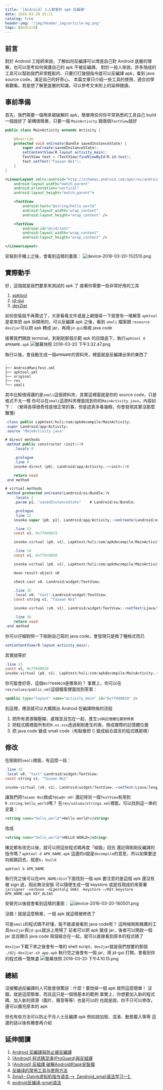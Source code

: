 ```yaml
---
title: '[Android] 人人都會的 apk 反編譯'
date: 2016-03-20 15:11
catalog: true
header-img: "/img/header_img/article-bg.png"
tags: [Android]
---
```

## 前言
對於 Android 工程師來說，了解如何反編譯可以增進自己對 Android 底層的理解，也可以思考如何保護自己的 apk 不被反編譯。
對於一般人來說，許多現成的工具可以幫助我們非常輕鬆的、只要打打幾個指令就可以反編譯 apk，看到 java source code，滿足自己的好奇心。
本篇文章只介紹一些工具的使用，適合初學者觀看。若是想了解更底層的知識，可以參考文末附上的延伸閱讀。

## 事前準備
首先，我們需要一個用來被破解的 apk，簡單用任何你平常熟悉的工具自己 build 一個就好了
架構很簡單，只要一個 `MainActivity` 跟兩個`TextView`就好
``` java MainActivity.java
public class MainActivity extends Activity {

    @Override
    protected void onCreate(Bundle savedInstanceState) {
        super.onCreate(savedInstanceState);
        setContentView(R.layout.activity_main);
        TextView text = (TextView)findViewById(R.id.text);
        text.setText("Taiwan No1");
    }
}
```

``` xml activity_main.xml
<LinearLayout xmlns:android="http://schemas.android.com/apk/res/android"
    android:layout_width="match_parent"
    android:orientation="vertical"
    android:layout_height="match_parent">

    <TextView
        android:text="@string/hello_world"
        android:layout_width="wrap_content"
        android:layout_height="wrap_content" />

    <TextView
        android:id="@+id/text"
        android:layout_width="wrap_content"
        android:layout_height="wrap_content" />

</LinearLayout>
```

安裝到手機上之後，會看到這樣的畫面：
![device-2016-03-20-152510.png](http://user-image.logdown.io/user/7013/blog/6977/post/661513/uVN5gnA0QC6PEdujMIZg_device-2016-03-20-152510.png)

## 實際動手
好，這個就是我們要拿來測試的 apk 了
接著你需要一些非常好用的工具

1. [apktool](http://ibotpeaches.github.io/Apktool/)
2. [jd-gui](http://jd.benow.ca/)
3. [dex2jar](https://sourceforge.net/projects/dex2jar/)

如何安裝就不再贅述了，大家看看文件或是上網搜尋一下就會有一堆解答
`apktool`是拿來把 apk 拆開用的，可以反編譯 apk 之後，看到 `smali` 檔案跟 `resource`
`dex2jar`可以把 apk 轉成 jar，再用`jd-gui`檢視 java code

接著我們開啟 terminal，到剛剛那個示範 apk 的目錄底下，執行`apktool d APKNAME.apk`
![螢幕快照 2016-03-20 下午3.32.47.png](http://user-image.logdown.io/user/7013/blog/6977/post/661513/Ahk6ZkFOQm7ECISEyxMI_%E8%9E%A2%E5%B9%95%E5%BF%AB%E7%85%A7%202016-03-20%20%E4%B8%8B%E5%8D%883.32.47.png)

執行以後，會自動生成一個`APKNAME`的資料夾，裡面就是反編譯出來的東西了

```
.
├── AndroidManifest.xml
├── apktool.yml
├── original
├── res
└── smali
```

其中比較值得講的是`smali`這個資料夾，其實這裡面就是你的 source code，只是格式不太一樣
你可以在`smali`這資料夾裡面找到你的`MainActivity.java`，內容如下：
（覺得長得很奇怪是很正常的事，但是認真多看幾眼，你會發現其實沒那麼難懂）

``` java MainActivity.java
.class public Lapktest/huli/com/apkdecompile/MainActivity;
.super Landroid/app/Activity;
.source "MainActivity.java"

# direct methods
.method public constructor <init>()V
    .locals 0

    .prologue
    .line 8
    invoke-direct {p0}, Landroid/app/Activity;-><init>()V

    return-void
.end method

# virtual methods
.method protected onCreate(Landroid/os/Bundle;)V
    .locals 2
    .param p1, "savedInstanceState"    # Landroid/os/Bundle;

    .prologue
    .line 12
    invoke-super {p0, p1}, Landroid/app/Activity;->onCreate(Landroid/os/Bundle;)V

    .line 13
    const v1, 0x7f040019

    invoke-virtual {p0, v1}, Lapktest/huli/com/apkdecompile/MainActivity;->setContentView(I)V

    .line 14
    const v1, 0x7f0c0050

    invoke-virtual {p0, v1}, Lapktest/huli/com/apkdecompile/MainActivity;->findViewById(I)Landroid/view/View;

    move-result-object v0

    check-cast v0, Landroid/widget/TextView;

    .line 15
    .local v0, "text":Landroid/widget/TextView;
    const-string v1, "Taiwan No1"

    invoke-virtual {v0, v1}, Landroid/widget/TextView;->setText(Ljava/lang/CharSequence;)V

    .line 16
    return-void
.end method
```

你可以仔細對照一下剛剛自己寫的 java code，會發現只是換了種格式而已

``` java
setContentView(R.layout.activity_main);
```
其實就等於

``` java
.line 13
const v1, 0x7f040019
invoke-virtual {p0, v1}, Lapktest/huli/com/apkdecompile/MainActivity;->setContentView(I)V
```

你可能會好奇，這個`0x7f040019`是哪來的？
事實上，你可以在`res/values/public.xml`這個檔案裡面找到答案：
``` xml
<public type="layout" name="activity_main" id="0x7f040019" />
```

到這裡，應該就可以大概猜出 Android 在編譯時候的流程

1. 把所有資源檔壓縮、處理並且包在一起，產生`id與記憶體位置對照表`
2. 把程式碼裡面所有的`R.xx.xxx`透過剛剛產生的表，換成實際的記憶體位置
3. 把 java code 變成 smali code（有點像把 C 變成組合語言的程式碼那樣）

## 修改
在剛剛的`smali`裡面，有這麼一段：
``` java
.line 15
.local v0, "text":Landroid/widget/TextView;
const-string v1, "Taiwan No1"

invoke-virtual {v0, v1}, Landroid/widget/TextView;->setText(Ljava/lang/CharSequence;)V
```

讓我們把`Taiwan No1`換成`T@iw@n n0!`
還記得另一個`TextView`有用到`R.string.hello_world`嗎？
在`res/values/strings.xml`裡面，可以找到這一串的定義：
``` xml
<string name="hello_world">Hello world!</string>
```
改成
``` xml
<string name="hello_world">HELLO WORLD</string>
```

確定都有改完以後，就可以把這些程式碼再度「組裝」回去
還記得剛剛反編譯的指令嗎？`apktool d APK_NAME.apk`
這邊的`d`就是`decompile`的意思，所以如果要逆向組裝回去，就是`b`，`build`

`apktool b APK_NAME`

執行完之後可以在`APK_NAME/dist`下面找到一個 apk
要注意的是這個 apk 還沒有被 sign 過，因此無法安裝
可以隨便生成一個 keystore 或是找現成的來簽署
`jarsigner -verbose -digestalg SHA1 -keystore ~/KEY.keystore APK_NAME.apk KEY_ALIAS`

安裝完以後就會看到這樣的畫面：
![device-2016-03-20-160501.png](http://user-image.logdown.io/user/7013/blog/6977/post/661513/RNKaPElHQA2BJ02proFr_device-2016-03-20-160501.png)

沒錯！就是這麼簡單，一個 apk 就這樣被修改了

可是`smali`的程式碼不好懂，能不能直接看到 java code呢？
這時候剛剛推薦的工具`dex2jar`與`jd-gui`就派上用場了
前者可以把 apk 變成 jar，後者可以開啟一個 jar 並且顯示 java code
兩個組合在一起，就可以直接看到原本的程式碼了

`dex2jar`下載下來之後會有一堆的 shell script，`dex2jar`就是我們想要的那個
`./d2j-dex2jar.sh app.apk`
執行完之後會有一個 jar，用 jd-gui 打開，會看到你的程式碼一覽無遺
![螢幕快照 2016-03-20 下午4.10.15.png](http://user-image.logdown.io/user/7013/blog/6977/post/661513/zrnTKCQgT0OeIPbkkfp8_%E8%9E%A2%E5%B9%95%E5%BF%AB%E7%85%A7%202016-03-20%20%E4%B8%8B%E5%8D%884.10.15.png)

## 總結
沒接觸過反編譯的人可能會很驚訝：什麼！要改掉一個 apk 居然這麼簡單！
沒錯，就是這麼簡單，而且這只是一個很基本的範例
事實上，你想要加入新的程式碼、加入新的資源（圖片、聲音等等）也是可以的
也就是說，你不只可以修改，還可以擴充原本的 apk

但也有些方法可以防止不肖人士反編譯 apk
例如說加殼、混淆、動態載入等等
這邊的話以後有機會再介紹

## 延伸閱讀
1. [Android 反編譯與防止被反編譯](https://magiclen.org/android-decompiler/)
2. [[Android] 程式碼混淆(ProGuard)與反組譯](http://aiur3908.blogspot.tw/2015/07/android-proguard.html)
3. [[Android] 反組譯 破解Android的apk安裝檔](http://blog.davidou.org/archives/553)
4. [反编译的常用工具与使用方法](http://www.wangchenlong.org/2016/03/19/reverse-analyze-apk/)
5. [Smali--Dalvik虚拟机指令语言-->【android_smali语法学习一】](http://blog.csdn.net/wdaming1986/article/details/8299996)
6. [android反编译-smali语法](http://blog.isming.me/2015/01/14/android-decompile-smali/)
